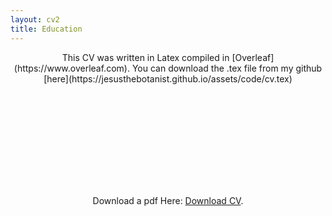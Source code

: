 ```yaml
---
layout: cv2
title: Education
---
```

<p align="center">
This CV was written in Latex compiled in [Overleaf](https://www.overleaf.com). You can download the .tex file from my github [here](https://jesusthebotanist.github.io/assets/code/cv.tex)

<p align="center">
<object data="https://jesusthebotanist.github.io/assets/pdfs/CV_Jan2018.pdf" type="application/pdf" width="700px" height="700px">
    <embed src="https://drive.google.com/viewerng/viewer?embedded=true&url=https://jesusthebotanist.github.io/assets/pdfs/CV_Aug2019.pdf">
        <p> Download a pdf Here: <a href="https://jesusthebotanist.github.io/assets/pdfs/CV_Aug2019.pdf">Download CV</a>.</p>
</object>


